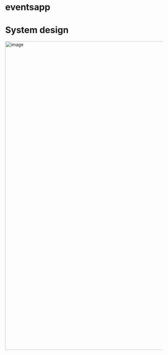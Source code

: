 # eventsapp
# System design
<img width="700" height="986" alt="image" src="https://github.com/user-attachments/assets/66e4b819-c80d-460c-b58b-63b6d3123294" />

